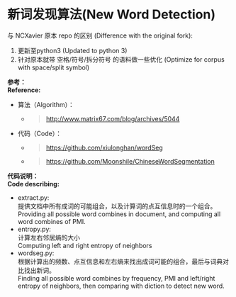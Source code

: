 # **新词发现算法**(**New Word Detection**)   

与 NCXavier 原本 repo 的区别 (Difference with the original fork):
1. 更新至python3 (Updated to python 3)
2. 针对原本就带 空格/符号/拆分符号 的语料做一些优化 (Optimize for corpus with space/split symbol)


**参考：**  
**Reference:**  
  - 算法（Algorithm）：
    - >http://www.matrix67.com/blog/archives/5044  
  - 代码（Code）：  
    - > https://github.com/xiulonghan/wordSeg     
    
    - > https://github.com/Moonshile/ChineseWordSegmentation  

**代码说明：**  
**Code describing:**  
- extract.py:  
    提供文档中所有成词的可能组合，以及计算词的点互信息时的一个组合。  
    Providing all possible word combines in document, and computing all word combines of PMI.  
 - entropy.py:  
    计算左右邻居熵的大小  
    Computing left and right entropy of neighbors  
- wordseg.py:  
    根据计算出的频数、点互信息和左右熵来找出成词可能的组合，最后与词典对比找出新词。  
    Finding all possible word combines by frequency, PMI and left/right entropy of neighbors, then comparing with diction to detect new word.  
